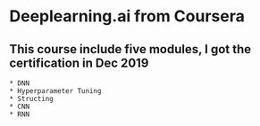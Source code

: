 # Deeplearning.ai from Coursera
## This course include five modules, I got the certification in Dec 2019
	* DNN
	* Hyperparameter Tuning
	* Structing 
	* CNN
	* RNN

